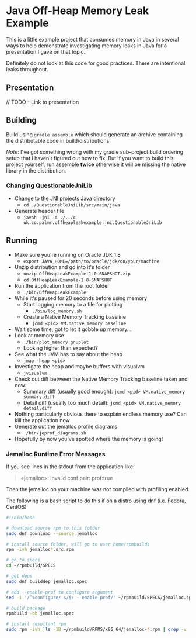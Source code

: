 # Java Off-Heap Memory Leak Example

This is a little example project that consumes memory in Java in several ways to help demonstrate investigating memory 
leaks in Java for a presentation I gave on that topic.

Definitely do not look at this code for good practices. There are intentional leaks throughout.

## Presentation

// TODO - Link to presentation

## Building

Build using `gradle assemble` which should generate an archive containing the distributable code in build/distributions

 *Note*: I've got something wrong with my gradle sub-project build ordering setup that I haven't figured out how to fix.
 But if you want to build this project yourself, run assemble **twice** otherwise it will be missing the native library 
 in the distribution.

### Changing QuestionableJniLib

  - Change to the JNI projects Java directory
    - `cd ./QuestionableJniLib/src/main/java`
  - Generate header file
    - `javah -jni -d ./../c uk.co.palmr.offheapleakexample.jni.QuestionableJniLib`

## Running

  - Make sure you're running on Oracle JDK 1.8
    - `export JAVA_HOME=/path/to/oracle/jdk/on/your/machine`
  - Unzip distribution and go into it's folder
    - `unzip OffHeapLeakExample-1.0-SNAPSHOT.zip`
    - `cd OffHeapLeakExample-1.0-SNAPSHOT`
  - Run the application from the root folder
    - `./bin/OffHeapLeakExample`
  - While it's paused for 20 seconds before using memory
    - Start logging memory to a file for plotting
      - `./bin/log_memory.sh`
    - Create a Native Memory Tracking baseline
      - `jcmd <pid> VM.native_memory baseline`
  - Wait some time, got to let it gobble up memory...
  - Look at memory use
    - `./bin/plot_memory.gnuplot`
    - Looking higher than expected?
  - See what the JVM has to say about the heap
    - `jmap -heap <pid>`
  - Investigate the heap and maybe buffers with visualvm
    - `jvisualvm`
  - Check out diff between the Native Memory Tracking baseline taken and now: 
    - Summary diff (usually good enough): `jcmd <pid> VM.native_memory summary.diff`
    - Detail diff (usually too much detail): `jcmd <pid> VM.native_memory detail.diff`
  - Nothing particularly obvious there to explain endless memory use? Can kill the application now
  - Generate out the jemalloc profile diagrams
    - `./bin/jeprof_diagrams.sh`
  - Hopefully by now you've spotted where the memory is going!

### Jemalloc Runtime Error Messages

If you see lines in the stdout from the application like:

 > \<jemalloc>: Invalid conf pair: prof:true

Then the jemalloc on your machine was not compiled with profiling enabled.

The following is a bash script to do this if on a distro using dnf (i.e. Fedora, CentOS)

```bash
#!/bin/bash

# download source rpm to this folder
sudo dnf download --source jemalloc

# install source folder, will go to user home/rpmbuilds
rpm -ivh jemalloc*.src.rpm

# go to specs
cd ~/rpmbuild/SPECS

# get deps
sudo dnf builddep jemalloc.spec

# add --enable-prof to configure argument
sed -i '/^%configure/ s/$/ --enable-prof/' ~/rpmbuild/SPECS/jemalloc.spec

# build package
rpmbuild -bb jemalloc.spec

# install resultant rpm
sudo rpm -ivh `ls -1B ~/rpmbuild/RPMS/x86_64/jemalloc-*.rpm | grep -v 'dev\|debug'`
```
